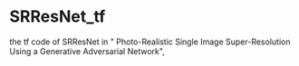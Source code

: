 # SRResNet_tf
the tf code of  SRResNet in " Photo-Realistic Single Image Super-Resolution Using a Generative Adversarial Network",
